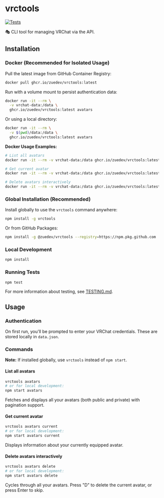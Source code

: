 # vrctools

[![Tests](https://github.com/zuedev/vrctools/actions/workflows/test.yml/badge.svg)](https://github.com/zuedev/vrctools/actions/workflows/test.yml)

🎭 CLI tool for managing VRChat via the API.

## Installation

### Docker (Recommended for Isolated Usage)

Pull the latest image from GitHub Container Registry:

```bash
docker pull ghcr.io/zuedev/vrctools:latest
```

Run with a volume mount to persist authentication data:

```bash
docker run -it --rm \
  -v vrchat-data:/data \
  ghcr.io/zuedev/vrctools:latest avatars
```

Or using a local directory:

```bash
docker run -it --rm \
  -v $(pwd)/data:/data \
  ghcr.io/zuedev/vrctools:latest avatars
```

**Docker Usage Examples:**

```bash
# List all avatars
docker run -it --rm -v vrchat-data:/data ghcr.io/zuedev/vrctools:latest avatars

# Get current avatar
docker run -it --rm -v vrchat-data:/data ghcr.io/zuedev/vrctools:latest avatars current

# Delete avatars interactively
docker run -it --rm -v vrchat-data:/data ghcr.io/zuedev/vrctools:latest avatars delete
```

### Global Installation (Recommended)

Install globally to use the `vrctools` command anywhere:

```bash
npm install -g vrctools
```

Or from GitHub Packages:

```bash
npm install -g @zuedev/vrctools --registry=https://npm.pkg.github.com
```

### Local Development

```bash
npm install
```

### Running Tests

```bash
npm test
```

For more information about testing, see [TESTING.md](TESTING.md).

## Usage

### Authentication

On first run, you'll be prompted to enter your VRChat credentials. These are stored locally in `data.json`.

### Commands

**Note:** If installed globally, use `vrctools` instead of `npm start`.

#### List all avatars

```bash
vrctools avatars
# or for local development:
npm start avatars
```

Fetches and displays all your avatars (both public and private) with pagination support.

#### Get current avatar

```bash
vrctools avatars current
# or for local development:
npm start avatars current
```

Displays information about your currently equipped avatar.

#### Delete avatars interactively

```bash
vrctools avatars delete
# or for local development:
npm start avatars delete
```

Cycles through all your avatars. Press "D" to delete the current avatar, or press Enter to skip.

